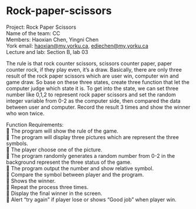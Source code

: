 # Rock-paper-scissors
Project: Rock Paper Scissors<BR/>
Name of the team: CC<BR/>
Members: Haoxian Chen, Yingni Chen<BR/>
York email: haoxian@my.yorku.ca, ediechen@my.yorku.ca<BR/>
Lecture and lab: Section B, lab 03<BR/>

The rule is that rock counter scissors, scissors counter paper, paper counter rock, if they play even, it’s a draw. Basically, there are only three result of the rock paper scissors which are user win, computer win and game draw. So base on these three states, create three function that let the computer judge which state it is. To get into the state, we can set three number like 0,1,2 to represent rock paper scissors and set the random integer variable from 0-2 as the computer side, then compared the data between user and computer. Record the result 3 times and show the winner who won twice.

Function Requirements:<BR/>
	The program will show the rule of the game.<BR/>
	The program will display three pictures which are represent the three symbols.<BR/>
	The player choose one of the picture.<BR/>
	The program randomly generates a random number from 0-2 in the background represent the three status of the game.<BR/>
	The program output the number and show relative symbol.<BR/>
	Compare the symbol between player and the program.<BR/>
	Shows the winner.<BR/>
	Repeat the process three times.<BR/>
	Display the final winner in the screen.<BR/>
	Alert “try again” if player lose or shows “Good job” when player win.
